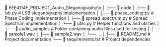 📂 EEE4114F_PROJECT_Audio_Steganography\n
│
├── 📂 code
│   ├── 📄 lsb.py            # LSB steganography implementation
│   ├── 📄 phase_coding.py   # Phase Coding implementation
│   ├── 📄 spread_spectrum.py # Spread Spectrum implementation
│   └── 📄 utils.py          # Helper functions and utilities
│
├── 📂 audio_samples         # Folder containing audio files used for testing
│   ├── 📄 sample1.wav
│   ├── 📄 sample2.wav
│   └── ...
│
├── 📄 README.md             # Project documentation
└── 📄 requirements.txt      # Project dependencies
